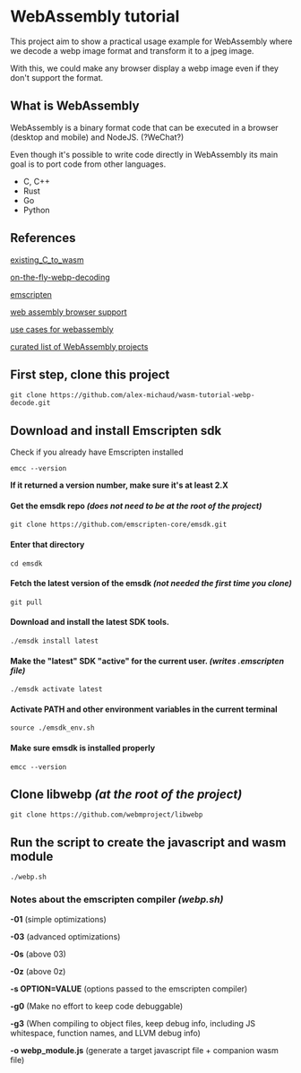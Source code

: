 # WebAssembly tutorial

This project aim to show a practical usage example for WebAssembly where we 
decode a webp image format and transform it to a jpeg image.

With this, we could make any browser display a webp image even if they don't 
support the format.

## What is WebAssembly

WebAssembly is a binary format code that can be executed in a browser 
(desktop and mobile) and NodeJS. (?WeChat?)

Even though it's possible to write code directly in WebAssembly its main goal 
is to port code from other languages. 
- C, C++
- Rust
- Go
- Python

## References
[existing_C_to_wasm](https://developer.mozilla.org/en-US/docs/WebAssembly/existing_C_to_wasm)

[on-the-fly-webp-decoding](https://medium.com/@kennethrohde/on-the-fly-webp-decoding-using-wasm-and-a-service-worker-33e519d8c21e)

[emscripten](https://emscripten.org/docs/index.html)

[web assembly browser support](https://caniuse.com/#feat=wasm)

[use cases for webassembly](https://webassembly.org/docs/use-cases/#inside-the-browser)

[curated list of WebAssembly projects](https://github.com/mbasso/awesome-wasm)

## First step, clone this project

```
git clone https://github.com/alex-michaud/wasm-tutorial-webp-decode.git
```

## Download and install Emscripten sdk

Check if you already have Emscripten installed

```
emcc --version
```

**If it returned a version number, make sure it's at least 2.X**


#### Get the emsdk repo *(does not need to be at the root of the project)*
```
git clone https://github.com/emscripten-core/emsdk.git
```

#### Enter that directory
```
cd emsdk
```

#### Fetch the latest version of the emsdk *(not needed the first time you clone)*
```
git pull
```

#### Download and install the latest SDK tools.
```
./emsdk install latest
```

#### Make the "latest" SDK "active" for the current user. *(writes .emscripten file)*
```
./emsdk activate latest
```

#### Activate PATH and other environment variables in the current terminal
```
source ./emsdk_env.sh
```

#### Make sure emsdk is installed properly 
```
emcc --version
```

## Clone libwebp *(at the root of the project)* 
```
git clone https://github.com/webmproject/libwebp
```

## Run the script to create the javascript and wasm module
```
./webp.sh
```

### Notes about the emscripten compiler *(webp.sh)*

**-01** (simple optimizations)

**-03** (advanced optimizations)

**-0s** (above 03)

**-0z** (above 0z)

**-s OPTION=VALUE** (options passed to the emscripten compiler)

**-g0** (Make no effort to keep code debuggable)

**-g3** (When compiling to object files, keep debug info, including JS whitespace, function names, and LLVM debug info)

**-o webp_module.js** (generate a target javascript file + companion wasm file)
